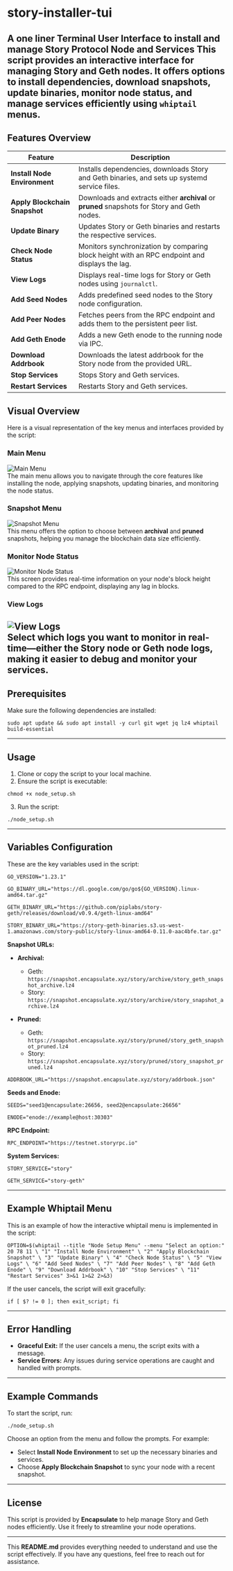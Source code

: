 # story-installer-tui

A one liner Terminal User Interface to install and manage Story Protocol Node and Services
This script provides an interactive interface for managing **Story** and **Geth** nodes. It offers options to install dependencies, download snapshots, update binaries, monitor node status, and manage services efficiently using `whiptail` menus.
----

## Features Overview

| **Feature**                      | **Description**                                                                                               |
|----------------------------------|---------------------------------------------------------------------------------------------------------------|
| **Install Node Environment**     | Installs dependencies, downloads Story and Geth binaries, and sets up systemd service files.                  |
| **Apply Blockchain Snapshot**    | Downloads and extracts either **archival** or **pruned** snapshots for Story and Geth nodes.                  |
| **Update Binary**                | Updates Story or Geth binaries and restarts the respective services.                                          |
| **Check Node Status**            | Monitors synchronization by comparing block height with an RPC endpoint and displays the lag.                 |
| **View Logs**                    | Displays real-time logs for Story or Geth nodes using `journalctl`.                                           |
| **Add Seed Nodes**               | Adds predefined seed nodes to the Story node configuration.                                                   |
| **Add Peer Nodes**               | Fetches peers from the RPC endpoint and adds them to the persistent peer list.                                |
| **Add Geth Enode**               | Adds a new Geth enode to the running node via IPC.                                                            |
| **Download Addrbook**            | Downloads the latest addrbook for the Story node from the provided URL.                                       |
| **Stop Services**                | Stops Story and Geth services.                                                                                |
| **Restart Services**             | Restarts Story and Geth services.                                                                             |

## Visual Overview

Here is a visual representation of the key menus and interfaces provided by the script:

### Main Menu
![Main Menu](images/main-menu.png)  
The main menu allows you to navigate through the core features like installing the node, applying snapshots, updating binaries, and monitoring the node status.

### Snapshot Menu
![Snapshot Menu](images/snapshot-menu.png)  
This menu offers the option to choose between **archival** and **pruned** snapshots, helping you manage the blockchain data size efficiently.

### Monitor Node Status
![Monitor Node Status](images/monitor-node-status.png)  
This screen provides real-time information on your node's block height compared to the RPC endpoint, displaying any lag in blocks.

### View Logs
![View Logs](images/view-logs.png)  
Select which logs you want to monitor in real-time—either the **Story** node or **Geth** node logs, making it easier to debug and monitor your services.
---

## Prerequisites

Make sure the following dependencies are installed:

`sudo apt update && sudo apt install -y curl git wget jq lz4 whiptail build-essential`

---

## Usage

1. Clone or copy the script to your local machine.
2. Ensure the script is executable:

`chmod +x node_setup.sh`

3. Run the script:

`./node_setup.sh`

---

## Variables Configuration

These are the key variables used in the script:

`GO_VERSION="1.23.1"`

`GO_BINARY_URL="https://dl.google.com/go/go${GO_VERSION}.linux-amd64.tar.gz"`

`GETH_BINARY_URL="https://github.com/piplabs/story-geth/releases/download/v0.9.4/geth-linux-amd64"`

`STORY_BINARY_URL="https://story-geth-binaries.s3.us-west-1.amazonaws.com/story-public/story-linux-amd64-0.11.0-aac4bfe.tar.gz"`

**Snapshot URLs:**

- **Archival:**
    - Geth: `https://snapshot.encapsulate.xyz/story/archive/story_geth_snapshot_archive.lz4`
    - Story: `https://snapshot.encapsulate.xyz/story/archive/story_snapshot_archive.lz4`

- **Pruned:**
    - Geth: `https://snapshot.encapsulate.xyz/story/pruned/story_geth_snapshot_pruned.lz4`
    - Story: `https://snapshot.encapsulate.xyz/story/pruned/story_snapshot_pruned.lz4`

`ADDRBOOK_URL="https://snapshot.encapsulate.xyz/story/addrbook.json"`

**Seeds and Enode:**

`SEEDS="seed1@encapsulate:26656, seed2@encapsulate:26656"`

`ENODE="enode://example@host:30303"`

**RPC Endpoint:**

`RPC_ENDPOINT="https://testnet.storyrpc.io"`

**System Services:**

`STORY_SERVICE="story"`

`GETH_SERVICE="story-geth"`

---

## Example Whiptail Menu

This is an example of how the interactive whiptail menu is implemented in the script:

`OPTION=$(whiptail --title "Node Setup Menu" --menu "Select an option:" 20 78 11 \
"1" "Install Node Environment" \
"2" "Apply Blockchain Snapshot" \
"3" "Update Binary" \
"4" "Check Node Status" \
"5" "View Logs" \
"6" "Add Seed Nodes" \
"7" "Add Peer Nodes" \
"8" "Add Geth Enode" \
"9" "Download Addrbook" \
"10" "Stop Services" \
"11" "Restart Services" 3>&1 1>&2 2>&3)`

If the user cancels, the script will exit gracefully:

`if [ $? != 0 ]; then exit_script; fi`

---

## Error Handling

- **Graceful Exit:** If the user cancels a menu, the script exits with a message.
- **Service Errors:** Any issues during service operations are caught and handled with prompts.

---

## Example Commands

To start the script, run:

`./node_setup.sh`

Choose an option from the menu and follow the prompts. For example:

- Select **Install Node Environment** to set up the necessary binaries and services.
- Choose **Apply Blockchain Snapshot** to sync your node with a recent snapshot.

---

## License

This script is provided by **Encapsulate** to help manage Story and Geth nodes efficiently. Use it freely to streamline your node operations.

---

This **README.md** provides everything needed to understand and use the script effectively. If you have any questions, feel free to reach out for assistance.
